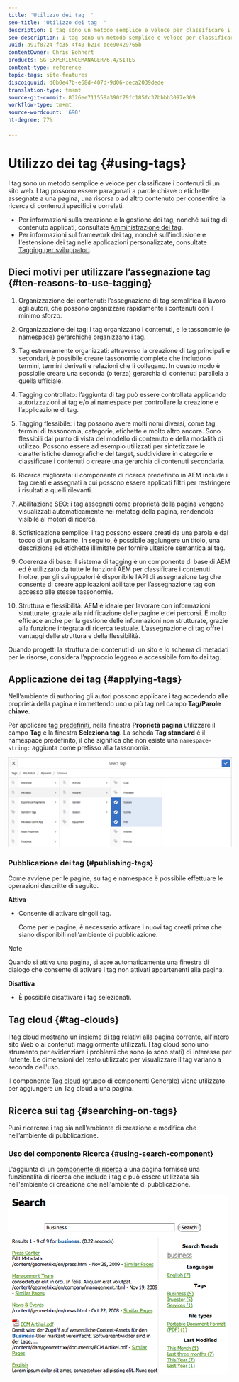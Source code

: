 ```yaml
---
title: 'Utilizzo dei tag  '
seo-title: 'Utilizzo dei tag  '
description: I tag sono un metodo semplice e veloce per classificare i contenuti di un sito web
seo-description: I tag sono un metodo semplice e veloce per classificare i contenuti di un sito web
uuid: a91f8724-fc35-4f40-b21c-bee90429765b
contentOwner: Chris Bohnert
products: SG_EXPERIENCEMANAGER/6.4/SITES
content-type: reference
topic-tags: site-features
discoiquuid: d0b0e47b-e68d-407d-9d06-deca2039dede
translation-type: tm+mt
source-git-commit: 8326ee711558a390f79fc185fc37bbbb3097e309
workflow-type: tm+mt
source-wordcount: '690'
ht-degree: 77%

---
```



# Utilizzo dei tag   {#using-tags}

I tag sono un metodo semplice e veloce per classificare i contenuti di un sito web. I tag possono essere paragonati a parole chiave o etichette assegnate a una pagina, una risorsa o ad altro contenuto per consentire la ricerca di contenuti specifici e correlati.

* Per informazioni sulla creazione e la gestione dei tag, nonché sui tag di contenuto applicati, consultate [Amministrazione dei tag](/help/sites-administering/tags.md).
* Per informazioni sul framework dei tag, nonché sull&#39;inclusione e l&#39;estensione dei tag nelle applicazioni personalizzate, consultate [Tagging per sviluppatori](/help/sites-developing/tags.md).

## Dieci motivi per utilizzare l’assegnazione tag {#ten-reasons-to-use-tagging}

1. Organizzazione dei contenuti: l’assegnazione di tag semplifica il lavoro agli autori, che possono organizzare rapidamente i contenuti con il minimo sforzo.

1. Organizzazione dei tag: i tag organizzano i contenuti, e le tassonomie (o namespace) gerarchiche organizzano i tag.

1. Tag estremamente organizzati: attraverso la creazione di tag principali e secondari, è possibile creare tassonomie complete che includono termini, termini derivati e relazioni che li collegano. In questo modo è possibile creare una seconda (o terza) gerarchia di contenuti parallela a quella ufficiale.

1. Tagging controllato: l’aggiunta di tag può essere controllata applicando autorizzazioni ai tag e/o ai namespace per controllare la creazione e l’applicazione di tag.

1. Tagging flessibile: i tag possono avere molti nomi diversi, come tag, termini di tassonomia, categorie, etichette e molto altro ancora. Sono flessibili dal punto di vista del modello di contenuto e della modalità di utilizzo. Possono essere ad esempio utilizzati per sintetizzare le caratteristiche demografiche del target, suddividere in categorie e classificare i contenuti o creare una gerarchia di contenuti secondaria.

1. Ricerca migliorata: il componente di ricerca predefinito in AEM include i tag creati e assegnati a cui possono essere applicati filtri per restringere i risultati a quelli rilevanti.

1. Abilitazione SEO: i tag assegnati come proprietà della pagina vengono visualizzati automaticamente nei metatag della pagina, rendendola visibile ai motori di ricerca.

1. Sofisticazione semplice: i tag possono essere creati da una parola e dal tocco di un pulsante. In seguito, è possibile aggiungere un titolo, una descrizione ed etichette illimitate per fornire ulteriore semantica al tag.

1. Coerenza di base: il sistema di tagging è un componente di base di AEM ed è utilizzato da tutte le funzioni AEM per classificare i contenuti. Inoltre, per gli sviluppatori è disponibile l’API di assegnazione tag che consente di creare applicazioni abilitate per l’assegnazione tag con accesso alle stesse tassonomie.

1. Struttura e flessibilità: AEM è ideale per lavorare con informazioni strutturate, grazie alla nidificazione delle pagine e dei percorsi. È molto efficace anche per la gestione delle informazioni non strutturate, grazie alla funzione integrata di ricerca testuale. L’assegnazione di tag offre i vantaggi delle struttura e della flessibilità.

Quando progetti la struttura dei contenuti di un sito e lo schema di metadati per le risorse, considera l’approccio leggero e accessibile fornito dai tag.

## Applicazione dei tag    {#applying-tags}

Nell’ambiente di authoring gli autori possono applicare i tag accedendo alle proprietà della pagina e immettendo uno o più tag nel campo **Tag/Parole chiave**.

Per applicare [tag predefiniti](/help/sites-administering/tags.md), nella finestra **Proprietà pagina** utilizzare il campo **Tag** e la finestra **Seleziona tag**. La scheda **Tag standard** è il namespace predefinito, il che significa che non esiste una `namespace-string:` aggiunta come prefisso alla tassonomia.

![chlimage_1-92](assets/chlimage_1-92.png)

### Pubblicazione dei tag {#publishing-tags}

Come avviene per le pagine, su tag e namespace è possibile effettuare le operazioni descritte di seguito.

**Attiva**

* Consente di attivare singoli tag.

   Come per le pagine, è necessario attivare i nuovi tag creati prima che siano disponibili nell’ambiente di pubblicazione.

>[!NOTE]
>
>Quando si attiva una pagina, si apre automaticamente una finestra di dialogo che consente di attivare i tag non attivati appartenenti alla pagina.

**Disattiva**

* È possibile disattivare i tag selezionati.

## Tag cloud  {#tag-clouds}

I tag cloud mostrano un insieme di tag relativi alla pagina corrente, all’intero sito Web o ai contenuti maggiormente utilizzati. I tag cloud sono uno strumento per evidenziare i problemi che sono (o sono stati) di interesse per l’utente. Le dimensioni del testo utilizzato per visualizzare il tag variano a seconda dell&#39;uso.

Il componente [Tag cloud](/help/sites-authoring/default-components-foundation.md#tag-cloud) (gruppo di componenti Generale) viene utilizzato per aggiungere un Tag cloud a una pagina.

## Ricerca sui tag  {#searching-on-tags}

Puoi ricercare i tag sia nell’ambiente di creazione e modifica che nell’ambiente di pubblicazione.

### Uso del componente Ricerca  {#using-search-component}

L&#39;aggiunta di un [componente di ricerca](/help/sites-authoring/default-components-foundation.md#search) a una pagina fornisce una funzionalità di ricerca che include i tag e può essere utilizzata sia nell&#39;ambiente di creazione che nell&#39;ambiente di pubblicazione.

![chlimage_1-93](assets/chlimage_1-93.png)

